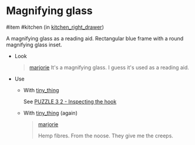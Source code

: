 # Magnifying glass

#item #kitchen (in [kitchen_right_drawer](kitchen_right_drawer.md))

A magnifying glass as a reading aid. Rectangular blue frame with a round magnifying glass inset.

- Look
	
	> [marjorie](../characters/marjorie.md)
	> It's a magnifying glass. I guess it's used as a reading aid.
	
- Use
	- With [tiny_thing](tiny_thing.md)
		
		See [PUZZLE 3 2 - Inspecting the hook](../gdd.md#PUZZLE%203%202%20-%20Inspecting%20the%20hook)

	- With [tiny_thing](tiny_thing.md) (again)

	  > [marjorie](characters/marjorie.md)
	  >
	  > Hemp fibres. From the noose. They give me the creeps.